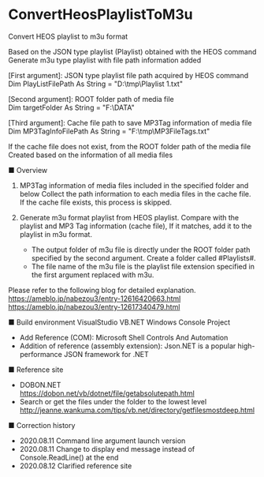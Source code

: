 # ConvertHeosPlaylistToM3u
Convert HEOS playlist to m3u format

Based on the JSON type playlist (Playlist) obtained with the HEOS command
Generate m3u type playlist with file path information added  
  
[First argument]: JSON type playlist file path acquired by HEOS command  
 Dim PlayListFilePath As String = "D:\tmp\Playlist 1.txt"

[Second argument]: ROOT folder path of media file  
 Dim targetFolder As String = "F:\DATA\"

[Third argument]: Cache file path to save MP3Tag information of media file  
 Dim MP3TagInfoFilePath As String = "F:\tmp\MP3FileTags.txt"  
  
 If the cache file does not exist, from the ROOT folder path of the media file  
 Created based on the information of all media files  
  
  
■ Overview  
1. MP3Tag information of media files included in the specified folder and below
   Collect the path information to each media files in the cache file.
   If the cache file exists, this process is skipped.

2. Generate m3u format playlist from HEOS playlist.
   Compare with the playlist and MP3 Tag information (cache file),
   If it matches, add it to the playlist in m3u format.

   * The output folder of m3u file is directly under the ROOT folder path specified by the second argument.
     Create a folder called #Playlists#.
   * The file name of the m3u file is the playlist file extension specified in the first argument replaced with m3u.

Please refer to the following blog for detailed explanation.  
https://ameblo.jp/nabezou3/entry-12616420663.html  
https://ameblo.jp/nabezou3/entry-12617340479.html  

■ Build environment
 VisualStudio VB.NET Windows Console Project
* Add Reference (COM): Microsoft Shell Controls And Automation
* Addition of reference (assembly extension): Json.NET is a popular high-performance JSON framework for .NET

■ Reference site
* DOBON.NET  
  https://dobon.net/vb/dotnet/file/getabsolutepath.html
* Search or get the files under the folder to the lowest level  
  http://jeanne.wankuma.com/tips/vb.net/directory/getfilesmostdeep.html

■ Correction history
* 2020.08.11 Command line argument launch version  
* 2020.08.11 Change to display end message instead of Console.ReadLine() at the end  
* 2020.08.12 Clarified reference site  
